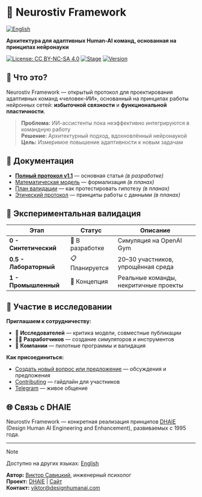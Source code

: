 # 🧠 Neurostiv Framework

[![English](https://img.shields.io/badge/English--lightgrey?style=flat&logo=google-translate)](README.en.md)

**Архитектура для адаптивных Human-AI команд, основанная на принципах нейронауки**

[![License: CC BY-NC-SA 4.0](https://img.shields.io/badge/License-CC%20BY--NC--SA%204.0-lightgrey.svg)](https://creativecommons.org/licenses/by-nc-sa/4.0/)
[![Stage](https://img.shields.io/badge/Stage-Research%20Protocol-orange)]()
[![Version](https://img.shields.io/badge/Version-1.1-blue)]()

## 🎯 Что это?

Neurostiv Framework — открытый протокол для проектирования адаптивных команд «человек–ИИ», основанный на принципах работы нейронных сетей: **избыточной связности** и **функциональной пластичности**.

> **Проблема:** ИИ-ассистенты пока неэффективно интегрируются в командную работу  
> **Решение:** Архитектурный подход, вдохновлённый нейронаукой  
> **Цель:** Измеримое повышение адаптивности к новым задачам

## 📖 Документация

- [**Полный протокол v1.1**](docs/protocol-v1.1.md) — основная статья *(в разработке)*
- [Математическая модель](docs/mathematical-model.md) — формализация *(в планах)*
- [План валидации](docs/validation-plan.md) — как протестировать гипотезу *(в планах)*
- [Этический протокол](docs/ethics-protocol.md) — принципы работы с данными *(в планах)*

## 🧪 Экспериментальная валидация

| Этап | Статус | Описание |
|------|--------|-----------|
| **0 - Синтетический** | 🔄 В разработке | Симуляция на OpenAI Gym |
| **0.5 - Лабораторный** | 📋 Планируется | 20–30 участников, упрощённая среда |
| **1 - Промышленный** | 💭 Концепция | Реальные команды, некритичные проекты |

## 🤝 Участие в исследовании

**Приглашаем к сотрудничеству:**
- 🔬 **Исследователей** — критика модели, совместные публикации
- 👩‍💻 **Разработчиков** — создание симуляторов и инструментов
- 🏢 **Компании** — пилотные программы и валидация

**Как присоединиться:**
- [Создать новый вопрос или предложение](https://github.com/designhumanai/neurostiv-framework/issues/new/choose) — обсуждения и предложения
- [Contributing](CONTRIBUTING.md) — гайдлайн для участников
- [Telegram](https://t.me/dhaie_human_ai) — живое общение

## 🌐 Связь с DHAIE

Neurostiv Framework — конкретная реализация принципов [DHAIE](https://github.com/designhumanai/design-human-ai) (Design Human AI Engineering and Enhancement), развиваемых с 1995 года.

---

> [!NOTE]
> Доступно на других языках: [English](README.en.md)

**Автор:** [Виктор Савицкий](https://github.com/designhumanai), инженерный психолог  
**Проект:** [DHAIE](https://github.com/designhumanai) | [Сайт](https://designhumanai.com)  
**Контакт:** [viktor@designhumanai.com](mailto:viktor@designhumanai.com)
